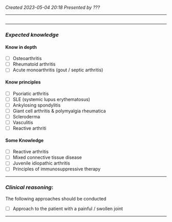 *Created 2023-05-04 20:18*
*Presented by ???*

---
```toc
```
---

### *Expected knowledge*
#### Know in depth
- [ ] Osteoarthritis
- [ ] Rheumatoid arthritis
- [ ] Acute monoarthritis (gout / septic arthritis)

#### Know principles
- [ ] Psoriatic arthritis
- [ ] SLE (systemic lupus erythematosus)
- [ ] Ankylosing spondylitis
- [ ] Giant cell arthritis & polymyalgia rheumatica
- [ ] Scleroderma
- [ ] Vasculitis
- [ ] Reactive arthriti

#### Some Knowledge
- [ ] Reactive arthritis
- [ ] Mixed connective tissue disease
- [ ] Juvenile idiopathic arthritis
- [ ] Principles of immunosuppressive therapy

---

### *Clinical reasoning*:
The following approaches should be conducted
- [ ] Approach to the patient with a painful / swollen joint

---
